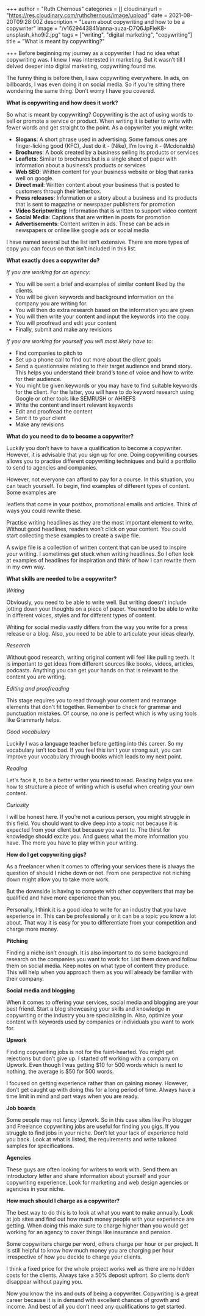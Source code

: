 +++
author = "Ruth Chernous"
categories = []
cloudinaryurl = "https://res.cloudinary.com/ruthchernous/image/upload"
date = 2021-08-20T09:28:00Z
description = "Learn about copywriting and how to be a copywriter"
image = "/v1629443841/anna-auza-D7Q6JpFleK8-unsplash_kho9i2.jpg"
tags = ["writing", "digital marketing", "copywriting"]
title = "What is meant by copywriting?"

+++
Before beginning my journey as a copywriter I had no idea what copywriting was. I knew I was interested in marketing. But it wasn’t till I delved deeper into digital marketing, copywriting found me.

The funny thing is before then, I saw copywriting everywhere. In ads, on billboards, I was even doing it on social media. So if you’re sitting there wondering the same thing. Don’t worry I have you covered.

**What is copywriting and how does it work?**

So what is meant by copywriting? Copywriting is the act of using words to sell or promote a service or product. When writing it is better to write with fewer words and get straight to the point. As a copywriter you might write:

* **Slogans**: A short phrase used in advertising. Some famous ones are finger-licking good (KFC), Just do it - (Nike), I’m loving it - (Mcdonalds)
* **Brochures**: A book created by a business selling its products or services
* **Leaflets**: Similar to brochures but is a single sheet of paper with information about a business’s products or services
* **Web SEO**: Written content for your business website or blog that ranks well on google.
* **Direct mail**: Written content about your business that is posted to customers through their letterbox.
* **Press releases**: Information or a story about a business and its products that is sent to magazine or newspaper publishers for promotion
* **Video Scriptwriting**: Information that is written to support video content
* **Social Media**: Captions that are written in posts for promotion
* **Advertisements**: Content written in ads. These can be ads in newspapers or online like google ads or social media

I have named several but the list isn’t extensive. There are more types of copy you can focus on that isn’t included in this list.

**What exactly does a copywriter do?**

_If you are working for an agency:_

* You will be sent a brief and examples of similar content liked by the clients.
* You will be given keywords and background information on the company you are writing for.
* You will then do extra research based on the information you are given
* You will then write your content and input the keywords into the copy.
* You will proofread and edit your content
* Finally, submit and make any revisions

_If you are working for yourself you will most likely have to:_

* Find companies to pitch to
* Set up a phone call to find out more about the client goals
* Send a questionnaire relating to their target audience and brand story. This helps you understand their brand’s tone of voice and how to write for their audience.
* You might be given keywords or you may have to find suitable keywords for the client. For the latter, you will have to do keyword research using Google or other tools like SEMRUSH or AHREFS
* Write the content and insert relevant keywords
* Edit and proofread the content
* Sent it to your client
* Make any revisions

**What do you need to do to become a copywriter?**

Luckily you don’t have to have a qualification to become a copywriter. However, it is advisable that you sign up for one. Doing copywriting courses allows you to practise different copywriting techniques and build a portfolio to send to agencies and companies.

However, not everyone can afford to pay for a course. In this situation, you can teach yourself. To begin, find examples of different types of content. Some examples are

leaflets that come in your postbox, promotional emails and articles. Think of ways you could rewrite these.

Practise writing headlines as they are the most important element to write. Without good headlines, readers won’t click on your content. You could start collecting these examples to create a swipe file.

A swipe file is a collection of written content that can be used to inspire your writing. I sometimes get stuck when writing headlines. So I often look at examples of headlines for inspiration and think of how I can rewrite them in my own way.

**What skills are needed to be a copywriter?**

_Writing_

Obviously, you need to be able to write well. But writing doesn’t include jotting down your thoughts on a piece of paper. You need to be able to write in different voices, styles and for different types of content.

Writing for social media vastly differs from the way you write for a press release or a blog. Also, you need to be able to articulate your ideas clearly.

_Research_

Without good research, writing original content will feel like pulling teeth. It is important to get ideas from different sources like books, videos, articles, podcasts. Anything you can get your hands on that is relevant to the content you are writing.

_Editing and proofreading_

This stage requires you to read through your content and rearrange elements that don't fit together. Remember to check for grammar and punctuation mistakes. Of course, no one is perfect which is why using tools like Grammarly helps.

_Good vocabulary_

Luckily I was a language teacher before getting into this career. So my vocabulary isn’t too bad. If you feel this isn’t your strong suit, you can improve your vocabulary through books which leads to my next point.

_Reading_

Let's face it, to be a better writer you need to read. Reading helps you see how to structure a piece of writing which is useful when creating your own content.

_Curiosity_

I will be honest here. If you’re not a curious person, you might struggle in this field. You should want to dive deep into a topic not because it is expected from your client but because you want to. The thirst for knowledge should excite you. And guess what the more information you have. The more you have to play within your writing.

**How do I get copywriting gigs?**

As a freelancer when it comes to offering your services there is always the question of should I niche down or not. From one perspective not niching down might allow you to take more work.

But the downside is having to compete with other copywriters that may be qualified and have more experience than you.

Personally, I think it is a good idea to write for an industry that you have experience in. This can be professionally or it can be a topic you know a lot about. That way it is easy for you to differentiate from your competition and charge more money.

**Pitching**

Finding a niche isn’t enough. It is also important to do some background research on the companies you want to work for. List them down and follow them on social media. Keep notes on what type of content they produce. This will help when you approach them as you will already be familiar with their company.

**Social media and blogging**

When it comes to offering your services, social media and blogging are your best friend. Start a blog showcasing your skills and knowledge in copywriting or the industry you are specializing in. Also, optimize your content with keywords used by companies or individuals you want to work for.

**Upwork**

Finding copywriting jobs is not for the faint-hearted. You might get rejections but don’t give up. I started off working with a company on Upwork. Even though I was getting $10 for 500 words which is next to nothing, the average is $50 for 500 words.

I focused on getting experience rather than on gaining money. However, don’t get caught up with doing this for a long period of time. Always have a time limit in mind and part ways when you are ready.

**Job boards**

Some people may not fancy Upwork. So in this case sites like Pro blogger and Freelance copywriting jobs are useful for finding you gigs. If you struggle to find jobs in your niche. Don’t let your lack of experience hold you back. Look at what is listed, the requirements and write tailored samples for specifications.

**Agencies**

These guys are often looking for writers to work with. Send them an introductory letter and share information about yourself and your copywriting experience. Look for marketing and web design agencies or agencies in your niche.

**How much should I charge as a copywriter?**

The best way to do this is to look at what you want to make annually. Look at job sites and find out how much money people with your experience are getting. When doing this make sure to charge higher than you would get working for an agency to cover things like insurance and pension.

Some copywriters charge per word, others charge per hour or per project. It is still helpful to know how much money you are charging per hour irrespective of how you decide to charge your clients.

I think a fixed price for the whole project works well as there are no hidden costs for the clients. Always take a 50% deposit upfront. So clients don’t disappear without paying you.

Now you know the ins and outs of being a copywriter. Copywriting is a great career because it is in demand with excellent chances of growth and income. And best of all you don’t need any qualifications to get started.